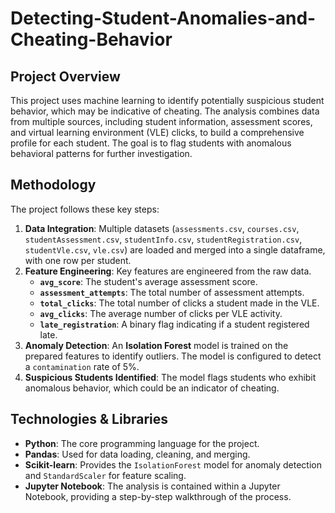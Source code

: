 # Detecting-Student-Anomalies-and-Cheating-Behavior

## Project Overview
This project uses machine learning to identify potentially suspicious student behavior, which may be indicative of cheating. The analysis combines data from multiple sources, including student information, assessment scores, and virtual learning environment (VLE) clicks, to build a comprehensive profile for each student. The goal is to flag students with anomalous behavioral patterns for further investigation.

## Methodology
The project follows these key steps:

1.  **Data Integration**: Multiple datasets (`assessments.csv`, `courses.csv`, `studentAssessment.csv`, `studentInfo.csv`, `studentRegistration.csv`, `studentVle.csv`, `vle.csv`) are loaded and merged into a single dataframe, with one row per student.
2.  **Feature Engineering**: Key features are engineered from the raw data.
    * **`avg_score`**: The student's average assessment score.
    * **`assessment_attempts`**: The total number of assessment attempts.
    * **`total_clicks`**: The total number of clicks a student made in the VLE.
    * **`avg_clicks`**: The average number of clicks per VLE activity.
    * **`late_registration`**: A binary flag indicating if a student registered late.
3.  **Anomaly Detection**: An **Isolation Forest** model is trained on the prepared features to identify outliers. The model is configured to detect a `contamination` rate of 5%.
4.  **Suspicious Students Identified**: The model flags students who exhibit anomalous behavior, which could be an indicator of cheating.

## Technologies & Libraries
* **Python**: The core programming language for the project.
* **Pandas**: Used for data loading, cleaning, and merging.
* **Scikit-learn**: Provides the `IsolationForest` model for anomaly detection and `StandardScaler` for feature scaling.
* **Jupyter Notebook**: The analysis is contained within a Jupyter Notebook, providing a step-by-step walkthrough of the process.
